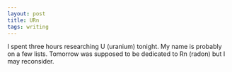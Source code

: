 ```yaml
---
layout: post
title: URn
tags: writing
---
```

I spent three hours researching U (uranium) tonight. My name is probably on a few lists. Tomorrow was supposed to be dedicated to Rn (radon) but I may reconsider.